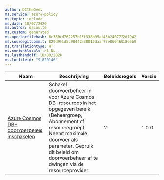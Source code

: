```yaml
---
author: DCtheGeek
ms.service: azure-policy
ms.topic: include
ms.date: 10/07/2020
ms.author: dacoulte
ms.custom: generated
ms.openlocfilehash: 6c360cd762257b13f338b95af43b2407722d7942
ms.sourcegitcommit: 829d951d5c90442a38012daaf77e86046018e5b9
ms.translationtype: HT
ms.contentlocale: nl-NL
ms.lasthandoff: 10/09/2020
ms.locfileid: "91820146"
---
```

|Naam |Beschrijving |Beleidsregels |Versie |
|---|---|---|---|
|[Azure Cosmos DB-doorvoerbeleid inschakelen](https://github.com/Azure/azure-policy/blob/master/built-in-policies/policySetDefinitions/Cosmos%20DB/Cosmos_Throughput.json) |Schakel doorvoerbeheer in voor Azure Cosmos DB-resources in het opgegeven bereik (Beheergroep, Abonnement of resourcegroep). Neemt maximale doorvoer als parameter. Gebruik dit beleid om doorvoerbeheer af te dwingen via de resourceprovider. |2 |1.0.0 |
